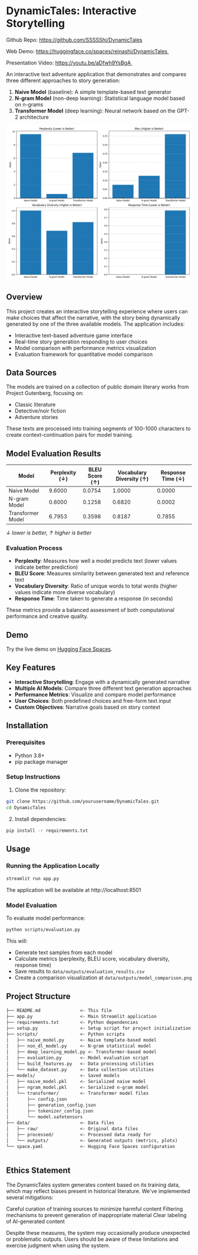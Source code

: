 # DynamicTales: Interactive Storytelling

Github Repo: https://github.com/SSSSShi/DynamicTales

Web Demo: https://huggingface.co/spaces/reinashi/DynamicTales 

Presentation Video: https://youtu.be/aDfwh9YsBgA 

An interactive text adventure application that demonstrates and compares three different approaches to story generation:

1. **Naive Model** (baseline): A simple template-based text generator
2. **N-gram Model** (non-deep learning): Statistical language model based on n-grams
3. **Transformer Model** (deep learning): Neural network based on the GPT-2 architecture

![Model Comparison](data/outputs/model_comparison.png)

## Overview

This project creates an interactive storytelling experience where users can make choices that affect the narrative, with the story being dynamically generated by one of the three available models. The application includes:

- Interactive text-based adventure game interface
- Real-time story generation responding to user choices
- Model comparison with performance metrics visualization
- Evaluation framework for quantitative model comparison

## Data Sources

The models are trained on a collection of public domain literary works from Project Gutenberg, focusing on:
- Classic literature
- Detective/noir fiction
- Adventure stories

These texts are processed into training segments of 100-1000 characters to create context-continuation pairs for model training.

## Model Evaluation Results

| Model | Perplexity (↓) | BLEU Score (↑) | Vocabulary Diversity (↑) | Response Time (↓) |
|-------|----------------|----------------|--------------------------|-------------------|
| Naive Model | 9.6000 | 0.0754 | 1.0000 | 0.0000 |
| N-gram Model | 0.6000 | 0.1258 | 0.6820 | 0.0002 |
| Transformer Model | 6.7953 | 0.3598 | 0.8187 | 0.7855 |

*↓ lower is better, ↑ higher is better*

### Evaluation Process
- **Perplexity**: Measures how well a model predicts text (lower values indicate better prediction)
- **BLEU Score**: Measures similarity between generated text and reference text
- **Vocabulary Diversity**: Ratio of unique words to total words (higher values indicate more diverse vocabulary)
- **Response Time**: Time taken to generate a response (in seconds)

These metrics provide a balanced assessment of both computational performance and creative quality.

## Demo

Try the live demo on [Hugging Face Spaces](https://huggingface.co/spaces/reinashi/DynamicTales).

## Key Features

- **Interactive Storytelling**: Engage with a dynamically generated narrative
- **Multiple AI Models**: Compare three different text generation approaches
- **Performance Metrics**: Visualize and compare model performance
- **User Choices**: Both predefined choices and free-form text input
- **Custom Objectives**: Narrative goals based on story context

## Installation

### Prerequisites

- Python 3.8+
- pip package manager

### Setup Instructions

1. Clone the repository:
```bash
git clone https://github.com/yourusername/DynamicTales.git
cd DynamicTales
```

2. Install dependencies:
```bash
pip install -r requirements.txt
```


## Usage

### Running the Application Locally

```bash
streamlit run app.py
```

The application will be available at http://localhost:8501

### Model Evaluation

To evaluate model performance:

```bash
python scripts/evaluation.py
```

This will:
- Generate text samples from each model
- Calculate metrics (perplexity, BLEU score, vocabulary diversity, response time)
- Save results to `data/outputs/evaluation_results.csv`
- Create a comparison visualization at `data/outputs/model_comparison.png`

## Project Structure

```
├── README.md               <- This file
├── app.py                  <- Main Streamlit application
├── requirements.txt        <- Python dependencies
├── setup.py                <- Setup script for project initialization
├── scripts/                <- Python scripts
│   ├── naive_model.py      <- Naive template-based model
│   ├── non_dl_model.py     <- N-gram statistical model
│   ├── deep_learning_model.py <- Transformer-based model
│   ├── evaluation.py       <- Model evaluation script
│   ├── build_features.py   <- Data processing utilities
│   └── make_dataset.py     <- Data collection utilities
├── models/                 <- Saved models
│   ├── naive_model.pkl     <- Serialized naive model
│   ├── ngram_model.pkl     <- Serialized n-gram model
│   └── transformer/        <- Transformer model files
│       ├── config.json
│       ├── generation_config.json
│       ├── tokenizer_config.json
│       └── model.safetensors
├── data/                   <- Data files
│   ├── raw/                <- Original data files
│   ├── processed/          <- Processed data ready for 
│   └── outputs/            <- Generated outputs (metrics, plots)
└── space.yaml              <- Hugging Face Spaces configuration


```

## Ethics Statement

The DynamicTales system generates content based on its training data, which may reflect biases present in historical literature. We've implemented several mitigations:

Careful curation of training sources to minimize harmful content
Filtering mechanisms to prevent generation of inappropriate material
Clear labeling of AI-generated content

Despite these measures, the system may occasionally produce unexpected or problematic outputs. Users should be aware of these limitations and exercise judgment when using the system.